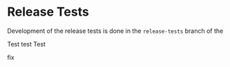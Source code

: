 # Release Tests

Development of the release tests is done in the `release-tests` branch of the


Test
test
Test

fix
